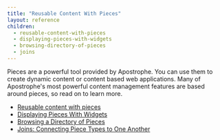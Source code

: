 ```yaml
---
title: "Reusable Content With Pieces"
layout: reference
children:
  - reusable-content-with-pieces
  - displaying-pieces-with-widgets
  - browsing-directory-of-pieces
  - joins
---
```


Pieces are a powerful tool provided by Apostrophe. You can use them to create dynamic content or content based web applications. Many of Apostrophe's most powerful content management features are based around pieces, so read on to learn more.

* [Reusable content with pieces](/tutorials/core-concepts/reusable-content-pieces/reusable-content-with-pieces.md)
* [Displaying Pieces With Widgets](/tutorials/core-concepts/reusable-content-pieces/displaying-pieces-with-widgets.md)
* [Browsing a Directory of Pieces](/tutorials/core-concepts/reusable-content-pieces/browsing-directory-of-pieces.md)
* [Joins: Connecting Piece Types to One Another](/tutorials/core-concepts/reusable-content-pieces/joins.md)
